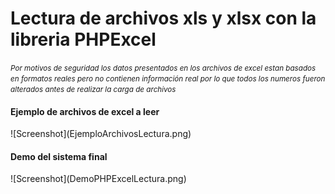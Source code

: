 <h1>Lectura de archivos xls y xlsx con la libreria PHPExcel</h1>
<small><i>Por motivos de seguridad los datos presentados en los archivos de excel estan basados en formatos reales pero no contienen información real por lo que todos los numeros fueron alterados antes de realizar la carga de archivos</i></small>

<h4>Ejemplo de archivos de excel a leer</h4>
![Screenshot](EjemploArchivosLectura.png)

<h4>Demo del sistema final</h4>
![Screenshot](DemoPHPExcelLectura.png)
